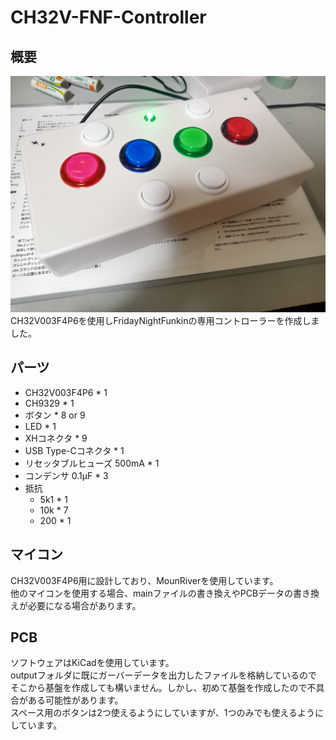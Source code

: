 # CH32V-FNF-Controller
## 概要
![Controller](img/KIMG0226.JPG)
CH32V003F4P6を使用しFridayNightFunkinの専用コントローラーを作成しました。
## パーツ
- CH32V003F4P6 * 1
- CH9329 * 1
- ボタン * 8 or 9
- LED * 1
- XHコネクタ * 9
- USB Type-Cコネクタ * 1
- リセッタブルヒューズ 500mA * 1
- コンデンサ 0.1μF * 3
- 抵抗
  - 5k1 * 1
  - 10k * 7
  - 200 * 1
## マイコン
CH32V003F4P6用に設計しており、MounRiverを使用しています。  
他のマイコンを使用する場合、mainファイルの書き換えやPCBデータの書き換えが必要になる場合があります。
## PCB
ソフトウェアはKiCadを使用しています。  
outputフォルダに既にガーバーデータを出力したファイルを格納しているのでそこから基盤を作成しても構いません。しかし、初めて基盤を作成したので不具合がある可能性があります。  
スペース用のボタンは2つ使えるようにしていますが、1つのみでも使えるようにしています。
